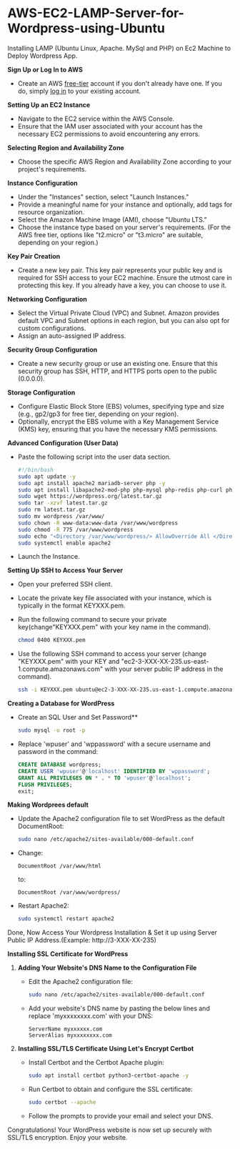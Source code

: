 # AWS-EC2-LAMP-Server-for-Wordpress-using-Ubuntu
Installing LAMP (Ubuntu Linux, Apache. MySql and PHP) on Ec2 Machine to Deploy Wordpress App.

**Sign Up or Log In to AWS**

   - Create an AWS <a href="https://aws.amazon.com/">free-tier</a> account if you don't already have one. If you do, simply <a href="https://aws.amazon.com">log in</a> to your existing account.

**Setting Up an EC2 Instance**

   - Navigate to the EC2 service within the AWS Console.
   - Ensure that the IAM user associated with your account has the necessary EC2 permissions to avoid encountering any errors.

**Selecting Region and Availability Zone**

   - Choose the specific AWS Region and Availability Zone according to your project's requirements.

**Instance Configuration**

   - Under the "Instances" section, select "Launch Instances."
   - Provide a meaningful name for your instance and optionally, add tags for resource organization.
   - Select the Amazon Machine Image (AMI), choose "Ubuntu LTS."
   - Choose the instance type based on your server's requirements. (For the AWS free tier, options like "t2.micro" or "t3.micro" are suitable, depending on your region.)

**Key Pair Creation**

   - Create a new key pair. This key pair represents your public key and is required for SSH access to your EC2 machine. Ensure the utmost care in protecting this key. If you already have a key, you can choose to use it.

**Networking Configuration**

   - Select the Virtual Private Cloud (VPC) and Subnet. Amazon provides default VPC and Subnet options in each region, but you can also opt for custom configurations.
   - Assign an auto-assigned IP address.

**Security Group Configuration**

   - Create a new security group or use an existing one. Ensure that this security group has SSH, HTTP, and HTTPS ports open to the public (0.0.0.0).

**Storage Configuration**

   - Configure Elastic Block Store (EBS) volumes, specifying type and size (e.g., gp2/gp3 for free tier, depending on your region).
   - Optionally, encrypt the EBS volume with a Key Management Service (KMS) key, ensuring that you have the necessary KMS permissions.

**Advanced Configuration (User Data)** 

- Paste the following script into the user data section.
    
    ```bash
    #!/bin/bash
    sudo apt update -y
    sudo apt install apache2 mariadb-server php -y
    sudo apt install libapache2-mod-php php-mysql php-redis php-curl php-gd php-mbstring php-xml php-xmlrpc php-soap php-intl php-zip -y
    sudo wget https://wordpress.org/latest.tar.gz
    sudo tar -xzvf latest.tar.gz
    sudo rm latest.tar.gz
    sudo mv wordpress /var/www/
    sudo chown -R www-data:www-data /var/www/wordpress
    sudo chmod -R 775 /var/www/wordpress
    sudo echo "<Directory /var/www/wordpress/> AllowOverride All </Directory>" > /etc/apache2/sites-available/wordpress.conf
    sudo systemctl enable apache2
    ```
- Launch the Instance.

**Setting Up SSH to Access Your Server**

   - Open your preferred SSH client.

   - Locate the private key file associated with your instance, which is typically in the format KEYXXX.pem.

   - Run the following command to secure your private key(change"KEYXXX.pem" with your key name in the command).

     ```bash
     chmod 0400 KEYXXX.pem
     ```
   - Use the following SSH command to access your server (change "KEYXXX.pem" with your KEY and "ec2-3-XXX-XX-235.us-east-1.compute.amazonaws.com" with your server public IP address in the command).

     ```bash
     ssh -i KEYXXX.pem ubuntu@ec2-3-XXX-XX-235.us-east-1.compute.amazonaws.com
     ```

**Creating a Database for WordPress**

   - Create an SQL User and Set Password**

     ```bash
     sudo mysql -u root -p
     ```

   - Replace 'wpuser' and 'wppassword' with a secure username and password in the command:

     ```sql
     CREATE DATABASE wordpress;
     CREATE USER 'wpuser'@'localhost' IDENTIFIED BY 'wppassword';
     GRANT ALL PRIVILEGES ON * . * TO 'wpuser'@'localhost';
     FLUSH PRIVILEGES;
     exit;
     ```

**Making Wordprees default**

   - Update the Apache2 configuration file to set WordPress as the default DocumentRoot:

     ```bash
     sudo nano /etc/apache2/sites-available/000-default.conf
     ```

   - Change:

     ```
     DocumentRoot /var/www/html
     ```

     to:

     ```
     DocumentRoot /var/www/wordpress/
     ```

   - Restart Apache2:

     ```bash
     sudo systemctl restart apache2
     ```

Done, Now Access Your Wordpress Installation & Set it up using Server Public IP Address.(Example: http://3-XXX-XX-235)

**Installing SSL Certificate for WordPress**

1. **Adding Your Website's DNS Name to the Configuration File**

   - Edit the Apache2 configuration file:

     ```bash
     sudo nano /etc/apache2/sites-available/000-default.conf
     ```

   - Add your website's DNS name by pasting the below lines and replace 'myxxxxxxxx.com' with your DNS:

     ```
     ServerName myxxxxxx.com
     ServerAlias myxxxxxxxx.com
     ```

2. **Installing SSL/TLS Certificate Using Let's Encrypt Certbot**

   - Install Certbot and the Certbot Apache plugin:

     ```bash
     sudo apt install certbot python3-certbot-apache -y
     ```

   - Run Certbot to obtain and configure the SSL certificate:

     ```bash
     sudo certbot --apache
     ```

   - Follow the prompts to provide your email and select your DNS.

Congratulations! Your WordPress website is now set up securely with SSL/TLS encryption. Enjoy your website.
